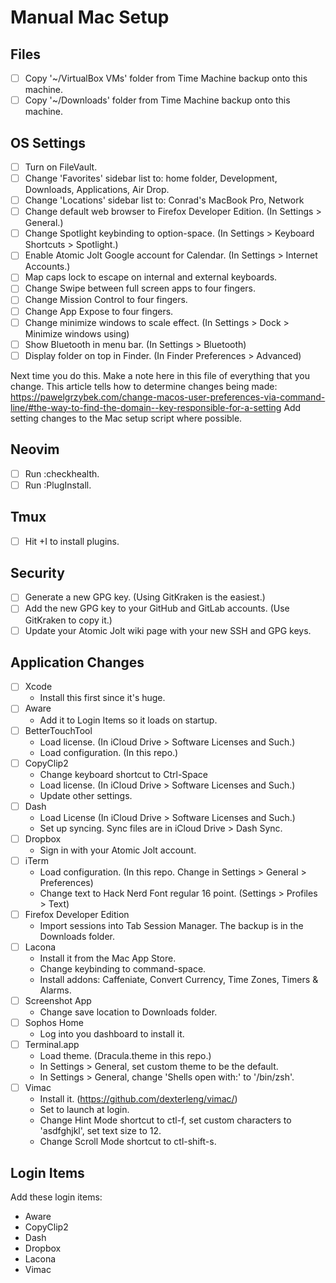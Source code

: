 # Manual Mac Setup

## Files
- [ ] Copy '~/VirtualBox VMs' folder from Time Machine backup onto this machine.
- [ ] Copy '~/Downloads' folder from Time Machine backup onto this machine.

## OS Settings
- [ ] Turn on FileVault.
- [ ] Change 'Favorites' sidebar list to: home folder, Development, Downloads, Applications, Air Drop.
- [ ] Change 'Locations' sidebar list to: Conrad's MacBook Pro, Network
- [ ] Change default web browser to Firefox Developer Edition. (In Settings > General.)
- [ ] Change Spotlight keybinding to option-space. (In Settings > Keyboard Shortcuts > Spotlight.)
- [ ] Enable Atomic Jolt Google account for Calendar. (In Settings > Internet Accounts.)
- [ ] Map caps lock to escape on internal and external keyboards.
- [ ] Change Swipe between full screen apps to four fingers.
- [ ] Change Mission Control to four fingers.
- [ ] Change App Expose to four fingers.
- [ ] Change minimize windows to scale effect. (In Settings > Dock > Minimize windows using)
- [ ] Show Bluetooth in menu bar. (In Settings > Bluetooth)
- [ ] Display folder on top in Finder. (In Finder Preferences > Advanced)

Next time you do this. Make a note here in this file of everything that you change.
This article tells how to determine changes being made: https://pawelgrzybek.com/change-macos-user-preferences-via-command-line/#the-way-to-find-the-domain--key-responsible-for-a-setting
Add setting changes to the Mac setup script where possible.

## Neovim
- [ ] Run :checkhealth.
- [ ] Run :PlugInstall.

## Tmux
- [ ] Hit <prefix>+I to install plugins.

## Security
- [ ] Generate a new GPG key. (Using GitKraken is the easiest.)
- [ ] Add the new GPG key to your GitHub and GitLab accounts. (Use GitKraken to copy it.)
- [ ] Update your Atomic Jolt wiki page with your new SSH and GPG keys.

## Application Changes
* [ ] Xcode
  * Install this first since it's huge.
* [ ] Aware
  * Add it to Login Items so it loads on startup.
* [ ] BetterTouchTool
  * Load license. (In iCloud Drive > Software Licenses and Such.)
  * Load configuration. (In this repo.)
* [ ] CopyClip2
  * Change keyboard shortcut to Ctrl-Space
  * Load license. (In iCloud Drive > Software Licenses and Such.)
  * Update other settings.
* [ ] Dash
  * Load License (In iCloud Drive > Software Licenses and Such.)
  * Set up syncing. Sync files are in iCloud Drive > Dash Sync.
* [ ] Dropbox
  * Sign in with your Atomic Jolt account.
* [ ] iTerm
  * Load configuration. (In this repo. Change in Settings > General > Preferences)
  * Change text to Hack Nerd Font regular 16 point. (Settings > Profiles > Text)
* [ ] Firefox Developer Edition
  * Import sessions into Tab Session Manager. The backup is in the Downloads folder.
* [ ] Lacona
  * Install it from the Mac App Store.
  * Change keybinding to command-space.
  * Install addons: Caffeniate, Convert Currency, Time Zones, Timers & Alarms.
* [ ] Screenshot App
  * Change save location to Downloads folder.
* [ ] Sophos Home
  * Log into you dashboard to install it.
* [ ] Terminal.app
  * Load theme. (Dracula.theme in this repo.)
  * In Settings > General, set custom theme to be the default.
  * In Settings > General, change 'Shells open with:' to '/bin/zsh'.
* [ ] Vimac
  * Install it. (https://github.com/dexterleng/vimac/)
  * Set to launch at login.
  * Change Hint Mode shortcut to ctl-f, set custom characters to 'asdfghjkl', set text size to 12.
  * Change Scroll Mode shortcut to ctl-shift-s.

## Login Items
Add these login items:
* Aware
* CopyClip2
* Dash
* Dropbox
* Lacona
* Vimac
